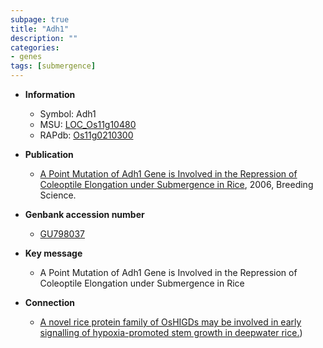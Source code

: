 ```yaml
---
subpage: true
title: "Adh1"
description: ""
categories:
- genes
tags: [submergence]
---
```


* **Information**  
    + Symbol: Adh1  
    + MSU: [LOC_Os11g10480](http://rice.plantbiology.msu.edu/cgi-bin/ORF_infopage.cgi?orf=LOC_Os11g10480)  
    + RAPdb: [Os11g0210300](http://rapdb.dna.affrc.go.jp/viewer/gbrowse_details/irgsp1?name=Os11g0210300)  

* **Publication**  
    + [A Point Mutation of Adh1 Gene is Involved in the Repression of Coleoptile Elongation under Submergence in Rice](http://www.ncbi.nlm.nih.gov/pubmed?term=A+Point+Mutation+of+Adh1+Gene+is+Involved+in+the+Repression+of+Coleoptile+Elongation+under+Submergence+in+Rice%5BTitle%5D), 2006, Breeding Science.

* **Genbank accession number**  
    + [GU798037](http://www.ncbi.nlm.nih.gov/nuccore/GU798037)

* **Key message**  
    + A Point Mutation of Adh1 Gene is Involved in the Repression of Coleoptile Elongation under Submergence in Rice

* **Connection**  
    + [A novel rice protein family of OsHIGDs may be involved in early signalling of hypoxia-promoted stem growth in deepwater rice.](pyruvate+decarboxylase+2))



